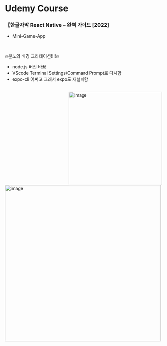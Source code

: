 # Udemy Course
### 【한글자막 React Native – 완벽 가이드 [2022]

- Mini-Game-App
<br>

🔥분노의 배경 그라데이션!!!!🔥
<br>
- node.js 버전 바꿈 <br>
- VScode Terminal Settings/Command Prompt로 다시함 <br>
- expo-cli 어쩌고 그래서 expo도 재설치함 <br>
<br>
<img width="300" alt="image" align="right" src="https://user-images.githubusercontent.com/59243729/202198956-4fda4f3c-7190-442f-ac35-d48a01dca0d0.png">
<img width="500" alt="image" align="left" src="https://user-images.githubusercontent.com/59243729/202198177-ef648e8c-d9db-433b-90ee-89e023152d11.png">


